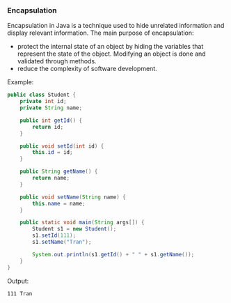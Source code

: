### Encapsulation
Encapsulation in Java is a technique used to hide unrelated information and display relevant information. 
The main purpose of encapsulation: 
- protect the internal state of an object by hiding the variables that represent the state of the object. Modifying an object is done and validated through methods.
- reduce the complexity of software development.

Example:
```java
public class Student {
    private int id;
    private String name;

    public int getId() {
        return id;
    }

    public void setId(int id) {
        this.id = id;
    }

    public String getName() {
        return name;
    }

    public void setName(String name) {
        this.name = name;
    }

    public static void main(String args[]) {
        Student s1 = new Student();
        s1.setId(111);
        s1.setName("Tran");

        System.out.println(s1.getId() + " " + s1.getName());
    }
}
```
Output:
``` 
111 Tran
```